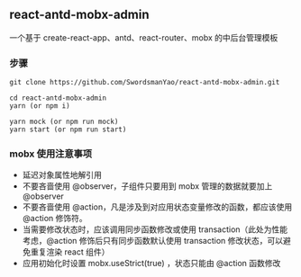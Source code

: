 ## react-antd-mobx-admin

一个基于 create-react-app、antd、react-router、mobx 的中后台管理模板

### 步骤
 ```
 git clone https://github.com/SwordsmanYao/react-antd-mobx-admin.git
 ``` 
 ```
 cd react-antd-mobx-admin
 yarn (or npm i)
 ```
 ```
 yarn mock (or npm run mock)
 yarn start (or npm run start)
 ```

### mobx 使用注意事项
 * 延迟对象属性地解引用
 * 不要吝啬使用 @observer，子组件只要用到 mobx 管理的数据就要加上 @observer
 * 不要吝啬使用 @action，凡是涉及到对应用状态变量修改的函数，都应该使用 @action 修饰符。
 * 当需要修改状态时，应该调用同步函数修改或使用 transaction（此处为性能考虑，@action 修饰后只有同步函数默认使用 transaction 修改状态，可以避免重复渲染 react 组件）
 * 应用初始化时设置 mobx.useStrict(true) ，状态只能由 @action 函数修改
